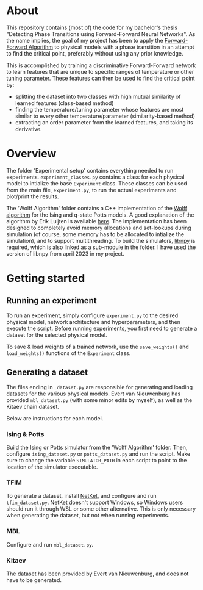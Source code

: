 # About
This repository contains (most of) the code for my bachelor's thesis "Detecting Phase Transitions using Forward-Forward Neural Networks".
As the name implies, the goal of my project has been to apply the [Forward-Forward Algorithm](https://arxiv.org/abs/2212.13345) to physical models with a phase transition in an attempt to find the critical point, preferably without using any prior knowledge.

This is accomplished by training a discriminative Forward-Forward network to learn features that are unique to specific ranges of temperature or other tuning parameter.
These features can then be used to find the critical point by:
- splitting the dataset into two classes with high mutual similarity of learned features (class-based method)
- finding the temperature/tuning parameter whose features are most similar to every other temperature/parameter (similarity-based method)
- extracting an order parameter from the learned features, and taking its derivative.

# Overview
The folder 'Experimental setup' contains everything needed to run experiments.
`experiment_classes.py` contains a class for each physical model to intialize the base `Experiment` class.
These classes can be used from the main file, `experiment.py`, to run the actual experiments and plot/print the results.

The 'Wolff Algorithm' folder contains a C++ implementation of the [Wolff algorithm](https://journals.aps.org/prl/abstract/10.1103/PhysRevLett.62.361) for the Ising and q-state Potts models.
A good explanation of the algorithm by Erik Luijten is available [here](https://csml.northwestern.edu/resources/Reprints/lnp_color.pdf).
The implementation has been designed to completely avoid memory allocations and set-lookups during simulation (of course, some memory has to be allocated to intialize the simulation), and to support multithreading.
To build the simulators, [libnpy](https://github.com/llohse/libnpy) is required, which is also linked as a sub-module in the folder.
I have used the version of libnpy from april 2023 in my project.

# Getting started
## Running an experiment
To run an experiment, simply configure `experiment.py` to the desired physical model, network architecture and hyperparameters, and then execute the script.
Before running experiments, you first need to generate a dataset for the selected physical model.

To save & load weights of a trained network, use the `save_weights()` and `load_weights()` functions of the `Experiment` class.

## Generating a dataset
The files ending in `_dataset.py` are responsible for generating and loading datasets for the various physical models.
Evert van Nieuwenburg has provided `mbl_dataset.py` (with some minor edits by myself), as well as the Kitaev chain dataset.

Below are instructions for each model.

### Ising & Potts
Build the Ising or Potts simulator from the 'Wolff Algorithm' folder.
Then, configure `ising_dataset.py` or `potts_dataset.py` and run the script.
Make sure to change the variable `SIMULATOR_PATH` in each script to point to the location of the simulator executable.

### TFIM
To generate a dataset, install [NetKet](https://netket.readthedocs.io), and configure and run `tfim_dataset.py`.
NetKet doesn't support Windows, so Windows users should run it through WSL or some other alternative.
This is only necessary when generating the dataset, but not when running experiments.

### MBL
Configure and run `mbl_dataset.py`.

### Kitaev
The dataset has been provided by Evert van Nieuwenburg, and does not have to be generated.
